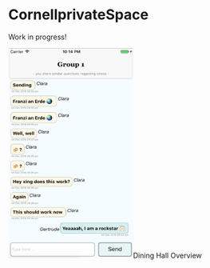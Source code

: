 # CornellprivateSpace

Work in progress!

<img src="./assets/chat_screenshot.png" alt="alt text" width="250" height="420">Dining Hall Overview
